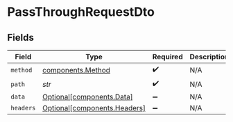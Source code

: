 # PassThroughRequestDto


## Fields

| Field                                                              | Type                                                               | Required                                                           | Description                                                        |
| ------------------------------------------------------------------ | ------------------------------------------------------------------ | ------------------------------------------------------------------ | ------------------------------------------------------------------ |
| `method`                                                           | [components.Method](../../models/components/method.md)             | :heavy_check_mark:                                                 | N/A                                                                |
| `path`                                                             | *str*                                                              | :heavy_check_mark:                                                 | N/A                                                                |
| `data`                                                             | [Optional[components.Data]](../../models/components/data.md)       | :heavy_minus_sign:                                                 | N/A                                                                |
| `headers`                                                          | [Optional[components.Headers]](../../models/components/headers.md) | :heavy_minus_sign:                                                 | N/A                                                                |